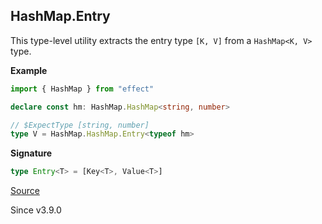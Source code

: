 ## HashMap.Entry

This type-level utility extracts the entry type `[K, V]` from a `HashMap<K, V>` type.

**Example**

```ts
import { HashMap } from "effect"

declare const hm: HashMap.HashMap<string, number>

// $ExpectType [string, number]
type V = HashMap.HashMap.Entry<typeof hm>

```

**Signature**

```ts
type Entry<T> = [Key<T>, Value<T>]
```

[Source](https://github.com/Effect-TS/effect/tree/main/packages/effect/src/HashMap.ts#L90)

Since v3.9.0